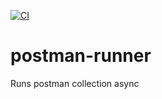 [![CI](https://github.com/grollmus/postman-runner/actions/workflows/ci.yml/badge.svg)](https://github.com/grollmus/postman-runner/actions/workflows/ci.yml)

# postman-runner
Runs postman collection async

